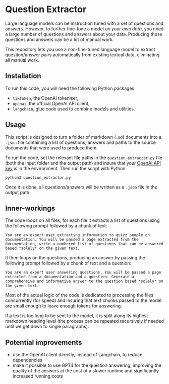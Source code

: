 # Question Extractor

Large language models can be instruction tuned with a set of questions and answers.
However, to further fine-tune a model *on your own data*, you need a large number of questions and answers about your data.
Producing those questions and answers can be a lot of manual work.

This repository lets you use a non-fine-tuned language model to extract question/answer pairs automatically from existing textual data, eliminating all manual work.

## Installation

To run this code, you will need the following Python packages:

* `tiktoken`, the OpenAI tokeniser,
* `openai`, the official OpenAI API client,
* `langchain`, glue code used to combine models and utilities.

## Usage

This script is designed to turn a folder of markdown (`.md`) documents into a `.json` file containing a list of questions, answers and paths to the source documents that were used to produce them.

To run the code, set the relevant file paths in the `question_extractor.py` file (both the input folder and the output path) and insure that your [OpenAI API key](https://platform.openai.com/account/api-keys) is in the environment.
Then run the script with Python:

```
python3 question_extractor.py
```

Once it is done, all questions/answers will be written as a `.json` file in the output path.

## Inner-workings

The code loops on all files, for each file it extracts a list of questions using the following prompt followed by a chunk of text:

```
You are an expert user extracting information to quizz people on documentation. You will be passed a page extracted from the documentation, write a numbered list of questions that can be answered based *solely* on the given text.
```

It then loops on the questions, producing an answer by passing the following prompt followed by a chunk of text and a question:

```
You are an expert user answering questions. You will be passed a page extracted from a documentation and a question. Generate a comprehensive and informative answer to the question based *solely* on the given text.
```

Most of the actual logic of the code is dedicated to processing the files concurrently (for speed) and insuring that text chunks passed to the model are small enough to leave enough tokens for answering.

If a text is too long to be sent to the model, it is split along its highest markdown heading level (the process can be repeated recursively if needed until we get down to single paragraphs).

## Potential improvements

- use the OpenAI client directly, instead of Langchain, to reduce dependencies
- make it possible to use GPT4 for the question answering, improving the quality of the answers at the cost of a slower runtime and significantly increased running costs